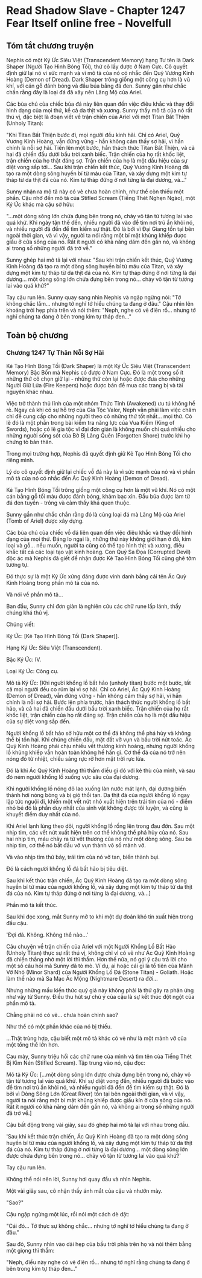 # Read Shadow Slave - Chapter 1247 Fear Itself online free - Novelfull

## Tóm tắt chương truyện

Nephis có một Ký Ức Siêu Việt (Transcendent Memory) hạng Tư tên là Dark Shaper (Người Tạo Hình Bóng Tối), thứ cô lấy được ở Nam Cực. Cô quyết định giữ lại nó vì sức mạnh và vì mô tả của nó có nhắc đến Quỷ Vương Kinh Hoàng (Demon of Dread). Dark Shaper trông giống một công cụ hơn là vũ khí, với cán gỗ đánh bóng và đầu búa bằng đá đen. Sunny gần như chắc chắn rằng đây là loại đá đã xây nên Lăng Mộ của Ariel.

Các bùa chú của chiếc búa đá này liên quan đến việc điêu khắc và thay đổi hình dạng của mọi thứ, kể cả da thịt và xương. Sunny thấy mô tả của nó rất thú vị, đặc biệt là đoạn viết về trận chiến của Ariel với một Titan Bất Thiện (Unholy Titan):

"Khi Titan Bất Thiện bước đi, mọi người đều kinh hãi. Chỉ có Ariel, Quỷ Vương Kinh Hoàng, vẫn đứng vững - hắn không cảm thấy sợ hãi, vì hắn chính là nỗi sợ hãi. Tiến lên một bước, hắn thách thức Titan Bất Thiện, và cả hai đã chiến đấu dưới bầu trời xanh biếc. Trận chiến của họ rất khốc liệt, trận chiến của họ thật đáng sợ. Trận chiến của họ là một dấu hiệu của sự diệt vong sắp tới... Sau khi trận chiến kết thúc, Quỷ Vương Kinh Hoàng đã tạo ra một dòng sông huyền bí từ máu của Titan, và xây dựng một kim tự tháp từ da thịt đá của nó. Kim tự tháp đứng ở nơi từng là đại dương, và..."

Sunny nhận ra mô tả này có vẻ chưa hoàn chỉnh, như thể còn thiếu một phần. Cậu nhớ đến mô tả của Stifled Scream (Tiếng Thét Nghẹn Ngào), một Ký Ức khác mà cậu sở hữu:

"...một dòng sông lớn chứa đựng bên trong nó, chảy vô tận từ tương lai vào quá khứ. Khi ngày tận thế đến, nhiều người đã vào để tìm nơi trú ẩn khỏi nó, và nhiều người đã đến để tìm kiếm sự thật. Đó là bởi vì Đại Giang tồn tại bên ngoài thời gian, và vì vậy, người ta nói rằng một bí mật khủng khiếp được giấu ở cửa sông của nó. Rất ít người có khả năng dám đến gần nó, và không ai trong số những người đã trở về."

Sunny ghép hai mô tả lại với nhau: "Sau khi trận chiến kết thúc, Quỷ Vương Kinh Hoàng đã tạo ra một dòng sông huyền bí từ máu của Titan, và xây dựng một kim tự tháp từ da thịt đá của nó. Kim tự tháp đứng ở nơi từng là đại dương... một dòng sông lớn chứa đựng bên trong nó... chảy vô tận từ tương lai vào quá khứ?"

Tay cậu run lên. Sunny quay sang nhìn Nephis và ngập ngừng nói: "Tớ không chắc lắm... nhưng tớ nghĩ tớ hiểu chúng ta đang ở đâu." Cậu nhìn lên khoảng trời hẹp phía trên và nói thêm: "Neph, nghe có vẻ điên rồ... nhưng tớ nghĩ chúng ta đang ở bên trong kim tự tháp đen..."

## Toàn bộ chương

### Chương 1247 Tự Thân Nỗi Sợ Hãi

Kẻ Tạo Hình Bóng Tối (Dark Shaper) là một Ký Ức Siêu Việt (Transcendent Memory) Bậc Bốn mà Nephis có được ở Nam Cực. Đó là một trong số ít những thứ cô chọn giữ lại - những thứ còn lại hoặc được đưa cho những Người Giữ Lửa (Fire Keepers) hoặc được bán để mua các trang bị và tài nguyên khác nhau.

Việc trở thành thủ lĩnh của một nhóm Thức Tỉnh (Awakened) ưu tú không hề rẻ. Ngay cả khi có sự hỗ trợ của Gia Tộc Valor, Neph vẫn phải làm việc chăm chỉ để cung cấp cho những người theo cô những thứ tốt nhất... mọi thứ. Có lẽ đó là một phần trong bài kiểm tra năng lực của Vua Kiếm (King of Swords), hoặc có lẽ gia tộc vĩ đại đơn giản là không muốn chi quá nhiều cho những người sống sót của Bờ Bị Lãng Quên (Forgotten Shore) trước khi họ chứng tỏ bản thân.

Trong mọi trường hợp, Nephis đã quyết định giữ Kẻ Tạo Hình Bóng Tối cho riêng mình.

Lý do cô quyết định giữ lại chiếc vồ đá này là vì sức mạnh của nó và vì phần mô tả của nó có nhắc đến Ác Quỷ Kinh Hoàng (Demon of Dread).

Kẻ Tạo Hình Bóng Tối trông giống một công cụ hơn là một vũ khí. Nó có một cán bằng gỗ tối màu được đánh bóng, khảm bạc xỉn. Đầu búa được làm từ đá đen tuyền - trông và cảm thấy khá quen thuộc.

Sunny gần như chắc chắn rằng đó là cùng loại đá mà Lăng Mộ của Ariel (Tomb of Ariel) được xây dựng.

Các bùa chú của chiếc vồ đá liên quan đến việc điêu khắc và thay đổi hình dạng của mọi thứ. Đáng lo ngại là, những thứ này không giới hạn ở đá, kim loại và gỗ... nếu muốn, người ta cũng có thể tạo hình thịt và xương, điêu khắc tất cả các loại tạo vật kinh hoàng. Con Quỷ Sa Đọa (Corrupted Devil) độc ác mà Nephis đã giết để nhận được Kẻ Tạo Hình Bóng Tối cũng ghê tởm tương tự.

Đó thực sự là một Ký Ức xứng đáng được vinh danh bằng cái tên Ác Quỷ Kinh Hoàng trong phần mô tả của nó.

Và nói về phần mô tả...

Ban đầu, Sunny chỉ đơn giản là nghiên cứu các chữ rune lấp lánh, thấy chúng khá thú vị.

Chúng viết:

Ký Ức: [Kẻ Tạo Hình Bóng Tối (Dark Shaper)].

Hạng Ký Ức: Siêu Việt (Transcendent).

Bậc Ký Ức: IV.

Loại Ký Ức: Công cụ.

Mô tả Ký Ức: [Khi người khổng lồ bất hảo (unholy titan) bước một bước, tất cả mọi người đều co rúm lại vì sợ hãi. Chỉ có Ariel, Ác Quỷ Kinh Hoàng (Demon of Dread), vẫn đứng vững - hắn không cảm thấy sợ hãi, vì hắn chính là nỗi sợ hãi. Bước lên phía trước, hắn thách thức người khổng lồ bất hảo, và cả hai đã chiến đấu dưới bầu trời xanh biếc. Trận chiến của họ rất khốc liệt, trận chiến của họ rất đáng sợ. Trận chiến của họ là một dấu hiệu của sự diệt vong sắp đến.

Người khổng lồ bất hảo sở hữu một cơ thể đá không thể phá hủy và không thể bị tổn hại. Khi chúng chiến đấu, mặt đất vỡ vụn và bầu trời nứt toác. Ác Quỷ Kinh Hoàng phải chịu nhiều vết thương kinh hoàng, nhưng người khổng lồ khủng khiếp vẫn hoàn toàn không hề hấn gì. Cơ thể đá của nó trở nên nóng đỏ từ nhiệt, chiếu sáng rực rỡ hơn mặt trời rực lửa.

Đó là khi Ác Quỷ Kinh Hoàng thì thầm điều gì đó với kẻ thù của mình, và sau đó ném người khổng lồ xuống vực sâu của đại dương.

Khi người khổng lồ nóng đỏ lao xuống làn nước mát lạnh, đại dương biến thành hơi nóng bỏng và bị gió thổi tan. Da thịt đá của người khổng lồ ngay lập tức nguội đi, khiến một vết nứt nhỏ xuất hiện trên trái tim của nó - điểm nhỏ bé đó là phần duy nhất của sinh vật không được tôi luyện, và cũng là khuyết điểm duy nhất của nó.

Khi Ariel lạnh lùng theo dõi, người khổng lồ rống lên trong đau đớn. Sau một nhịp tim, các vết nứt xuất hiện trên cơ thể không thể phá hủy của nó. Sau hai nhịp tim, máu chảy ra từ vết thương của nó như một dòng sông. Sau ba nhịp tim, cơ thể nó bắt đầu vỡ vụn thành vô số mảnh vỡ.

Và vào nhịp tim thứ bảy, trái tim của nó vỡ tan, biến thành bụi.

Đó là cách người khổng lồ đá bất hảo bị tiêu diệt.

Sau khi kết thúc trận chiến, Ác Quỷ Kinh Hoàng đã tạo ra một dòng sông huyền bí từ máu của người khổng lồ, và xây dựng một kim tự tháp từ da thịt đá của nó. Kim tự tháp đứng ở nơi từng là đại dương, và...]

Phần mô tả kết thúc.

Sau khi đọc xong, mắt Sunny mở to khi một dự đoán khó tin xuất hiện trong đầu cậu.

'Đợi đã. Không. Không thể nào...'

Câu chuyện về trận chiến của Ariel với một Người Khổng Lồ Bất Hảo (Unholy Titan) thực sự rất thú vị, không chỉ vì có vẻ như Ác Quỷ Kinh Hoàng đã chiến thắng nhờ một lời thì thầm. Hơn thế nữa, nó gợi ý câu trả lời cho một số câu hỏi mà Sunny đã tò mò. Ví dụ, ai hoặc cái gì là tổ tiên của Mảnh Vỡ Nhỏ (Minor Shard) của Người Khổng Lồ Đá (Stone Titan) - Goliath. Hoặc làm thế nào mà Sa Mạc Ác Mộng (Nightmare Desert) ra đời...

Nhưng những mẩu kiến thức quý giá này không phải là thứ gây ra phản ứng như vậy từ Sunny. Điều thu hút sự chú ý của cậu là sự kết thúc đột ngột của phần mô tả.

Chẳng phải nó có vẻ... chưa hoàn chỉnh sao?

Như thể có một phần khác của nó bị thiếu.

...Thật trùng hợp, cậu biết một mô tả khác có vẻ như là một mảnh vỡ của một tổng thể lớn hơn.

Cau mày, Sunny triệu hồi các chữ rune của mình và tìm tên của Tiếng Thét Bị Kìm Nén (Stifled Scream). Tập trung vào nó, cậu đọc:

Mô tả Ký Ức: [...một dòng sông lớn được chứa đựng bên trong nó, chảy vô tận từ tương lai vào quá khứ. Khi sự diệt vong đến, nhiều người đã bước vào để tìm nơi trú ẩn khỏi nó, và nhiều người đã đến để tìm kiếm sự thật. Đó là bởi vì Dòng Sông Lớn (Great River) tồn tại bên ngoài thời gian, và vì vậy, người ta nói rằng một bí mật khủng khiếp được giấu kín ở cửa sông của nó. Rất ít người có khả năng dám đến gần nó, và không ai trong số những người đã trở về.]

Cậu bất động trong vài giây, sau đó ghép hai mô tả lại với nhau trong đầu.

'Sau khi kết thúc trận chiến, Ác Quỷ Kinh Hoàng đã tạo ra một dòng sông huyền bí từ máu của người khổng lồ, và xây dựng một kim tự tháp từ da thịt đá của nó. Kim tự tháp đứng ở nơi từng là đại dương... một dòng sông lớn được chứa đựng bên trong nó... chảy vô tận từ tương lai vào quá khứ?'

Tay cậu run lên.

Không thể nói nên lời, Sunny hơi quay đầu và nhìn Nephis.

Một vài giây sau, cô nhận thấy ánh mắt của cậu và nhướn mày.

"Sao?"

Cậu ngập ngừng một lúc, rồi nói một cách dè dặt:

"Cái đó... Tớ thực sự không chắc... nhưng tớ nghĩ tớ hiểu chúng ta đang ở đâu."

Sau đó, Sunny nhìn vào dải hẹp của bầu trời phía trên họ và nói thêm bằng một giọng thì thầm:

"Neph, điều này nghe có vẻ điên rồ... nhưng tớ nghĩ rằng chúng ta đang ở bên trong kim tự tháp đen..."